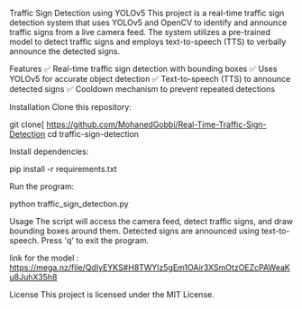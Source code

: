 Traffic Sign Detection using YOLOv5
This project is a real-time traffic sign detection system that uses YOLOv5 and OpenCV to identify and announce traffic signs from a live camera feed. The system utilizes a pre-trained model to detect traffic signs and employs text-to-speech (TTS) to verbally announce the detected signs.

Features
✅ Real-time traffic sign detection with bounding boxes
✅ Uses YOLOv5 for accurate object detection
✅ Text-to-speech (TTS) to announce detected signs
✅ Cooldown mechanism to prevent repeated detections

Installation
Clone this repository:

git clone[ https://github.com/MohanedGobbi/Real-Time-Traffic-Sign-Detection 
cd traffic-sign-detection

Install dependencies:

pip install -r requirements.txt

Run the program:

python traffic_sign_detection.py

Usage
The script will access the camera feed, detect traffic signs, and draw bounding boxes around them.
Detected signs are announced using text-to-speech.
Press 'q' to exit the program.

link for the model : https://mega.nz/file/QdIyEYKS#H8TWYlz5gEm1OAir3XSmOtzOEZcPAWeaKu8JuhX35h8

License
This project is licensed under the MIT License.
